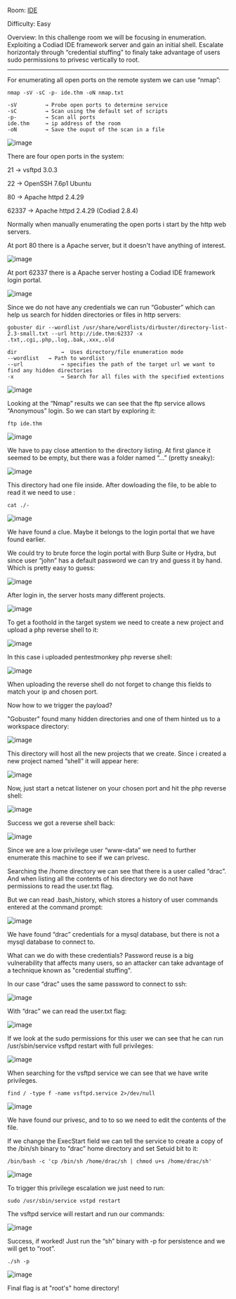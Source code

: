 Room: [IDE](https://tryhackme.com/room/ide)

Difficulty: Easy

Overview: In this challenge room we will be focusing in enumeration. Exploiting a Codiad IDE framework server and gain an initial shell. Escalate horizontaly through “credential stuffing” to finaly take advantage of users sudo permissions to privesc vertically to root.

------------------------------------------------------------------------------------------------------------------------------------------------------------------

For enumerating all open ports on the remote system we can use “nmap”:

```
nmap -sV -sC -p- ide.thm -oN nmap.txt

-sV         → Probe open ports to determine service
-sC         → Scan using the default set of scripts
-p-         → Scan all ports
ide.thm     → ip address of the room
-oN         → Save the ouput of the scan in a file
```

![image](https://user-images.githubusercontent.com/76821053/144726736-0910d18b-4501-4991-8f61-016778387937.png)

There are four open ports in the system:

21       →  vsftpd 3.0.3

22       →  OpenSSH 7.6p1 Ubuntu

80       →  Apache httpd 2.4.29

62337 → Apache httpd 2.4.29 (Codiad 2.8.4)

Normally when manually enumerating the open ports i start by the http web servers.

At port 80 there is a Apache server, but it doesn't have anything of interest.

![image](https://user-images.githubusercontent.com/76821053/144726746-67f83f01-12d3-4d38-9581-305a3b8d157e.png)

At port 62337 there is a Apache server hosting a Codiad IDE framework login portal. 

![image](https://user-images.githubusercontent.com/76821053/144726750-18d3c7f5-8f20-4612-b996-da8207234929.png)

Since we do not have any credentials we can run “Gobuster” which can help us search for hidden directories or files in http servers:

```
gobuster dir --wordlist /usr/share/wordlists/dirbuster/directory-list-2.3-small.txt --url http://ide.thm:62337 -x .txt,.cgi,.php,.log,.bak,.xxx,.old

dir              →  Uses directory/file enumeration mode
--wordlist   → Path to wordlist 
--url            → specifies the path of the target url we want to find any hidden directories
-x               → Search for all files with the specified extentions 

```

![image](https://user-images.githubusercontent.com/76821053/144726760-6f91879f-74f3-4645-b9e1-0e301ea56ad9.png)

Looking at the “Nmap” results we can see that the ftp service allows “Anonymous” login. So we can start by exploring it:

```
ftp ide.thm
```

![image](https://user-images.githubusercontent.com/76821053/144726768-bed2d199-cb37-4987-9654-73c22fb41da9.png)

We have to pay close attention to the directory listing. At first glance it seemed to be empty, but there was a folder named “...” (pretty sneaky):

![image](https://user-images.githubusercontent.com/76821053/144726781-261260d9-fb7c-4eab-8a82-81654327d0cf.png)

This directory had one file inside. After dowloading the file, to be able to read it we need to use :

```
cat ./-
```

![image](https://user-images.githubusercontent.com/76821053/144726787-142b77b6-9e19-4ce0-8105-b5594015177f.png)

We have found a clue. Maybe it belongs to the login portal that we have found earlier.

We could try to brute force the login portal with Burp Suite or Hydra, but since user “john” has a default password we can try and guess it by hand. Which is pretty easy to guess:

![image](https://user-images.githubusercontent.com/76821053/144726795-489667b0-6a81-4ff6-b7f2-500adbe3afa2.png)

After login in, the server hosts many different projects. 

![image](https://user-images.githubusercontent.com/76821053/144726800-842adbfe-0f60-473f-9f57-e265eec75531.png)

To get a foothold in the target system we need to create a new project and upload a php reverse shell to it: 

![image](https://user-images.githubusercontent.com/76821053/144726805-ab21180d-d69b-4a5e-a05a-21c222cce3b1.png)

In this case i uploaded pentestmonkey php reverse shell:

![image](https://user-images.githubusercontent.com/76821053/144726814-f04597aa-5af2-465e-9b5f-deef9037f4c7.png)

When uploading the reverse shell do not forget to change this fields to match your ip and chosen port.

Now how to we trigger the payload? 

"Gobuster" found many hidden directories and one of them hinted us to a workspace directory:

![image](https://user-images.githubusercontent.com/76821053/144726819-f8ef6210-3bf6-4a98-aac1-4684fd243ce9.png)

This directory will host all the new projects that we create. Since i created a new project named “shell” it will appear here:

![image](https://user-images.githubusercontent.com/76821053/144726825-8152190f-7758-4000-b2d0-6b9d19d27d52.png)

Now, just start a netcat listener on your chosen port and hit the php reverse shell:

![image](https://user-images.githubusercontent.com/76821053/144726827-e1f2516b-7347-4559-80a3-e2e57bb34bd6.png)

Success we got a reverse shell back:

![image](https://user-images.githubusercontent.com/76821053/144726828-3b77a321-e140-4f9b-a214-4690cd96a054.png)

Since we are a low privilege user “www-data” we need to further enumerate this machine to see if we can privesc.

Searching the /home directory we can see that there is a user called “drac”. And when listing all the contents of his directory we do not have permissions to read the user.txt flag. 

But we can read .bash_history, which stores a history of user commands entered at the command prompt:

![image](https://user-images.githubusercontent.com/76821053/144726836-1fd31136-23e8-4abd-838b-c4e633c2a13e.png)

We have found “drac” credentials for a mysql database, but there is not a mysql database to connect to.

What can we do with these credentials? Password reuse is a big vulnerability that affects many users, so an attacker can take advantage of a technique known as "credential stuffing".

In our case “drac” uses the same password to connect to ssh:

![image](https://user-images.githubusercontent.com/76821053/144726848-c089f583-63ad-412f-8e3a-9d21c2e6d1c0.png)

With “drac” we can read the user.txt flag: 

![image](https://user-images.githubusercontent.com/76821053/144726858-5031fb5c-c63e-4c6c-a638-1090e25b4f82.png)

If we look at the sudo permissions for this user we can see that he can run /usr/sbin/service vsftpd restart with full privileges:

![image](https://user-images.githubusercontent.com/76821053/144726862-48b09620-07cc-4105-810d-e833fe5bc413.png)

When searching for the vsftpd service we can see that we have write privileges. 

```
find / -type f -name vsftpd.service 2>/dev/null

```

![image](https://user-images.githubusercontent.com/76821053/144726864-387bf518-410e-4b27-ae83-8249b95a7c51.png)

We have found our privesc, and to to so we need to edit the contents of the file. 

If we change the ExecStart field we can tell the service to create a copy of the /bin/sh binary to “drac” home directory and set Setuid bit to it:

```
/bin/bash -c 'cp /bin/sh /home/drac/sh | chmod u+s /home/drac/sh'
```

![image](https://user-images.githubusercontent.com/76821053/144726870-f430959c-14a3-44fc-8c84-8f630637428a.png)

To trigger this privilege escalation we just need to run:

```
sudo /usr/sbin/service vstpd restart
```

The vsftpd service will restart and run our commands:

![image](https://user-images.githubusercontent.com/76821053/144726876-4260d954-8670-46dd-b69f-30dd93a9d3be.png)

Success, if worked! Just run the “sh” binary with -p for persistence and we will get to “root”.

```
./sh -p
```

![image](https://user-images.githubusercontent.com/76821053/144726881-7fe9d2e3-9afd-4f1e-b58f-4d58d7a873bf.png)

Final flag is at "root's" home directory!































